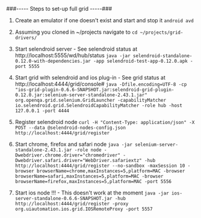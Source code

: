 

###----- Steps to set-up full grid -----###

1. Create an emulator if one doesn't exist and start and stop it
```android avd```

2. Assuming you cloned in ~/projects navigate to ```cd ~/projects/grid-drivers/```

3. Start selendroid server - See selendroid status at http://localhost:5555/wd/hub/status
```java -jar selendroid-standalone-0.12.0-with-dependencies.jar -app selendroid-test-app-0.12.0.apk -port 5555```

4. Start grid with selendroid and ios plug-in - See grid status at http://localhost:4444/grid/console#
```java -Dfile.encoding=UTF-8 -cp "ios-grid-plugin-0.6.6-SNAPSHOT.jar:selendroid-grid-plugin-0.12.0.jar:selenium-server-standalone-2.43.1.jar" org.openqa.grid.selenium.GridLauncher -capabilityMatcher io.selendroid.grid.SelendroidCapabilityMatcher -role hub -host 127.0.0.1 -port 4444```

5. Register selendroid node
```curl -H "Content-Type: application/json" -X POST --data @selendroid-nodes-config.json http://localhost:4444/grid/register```

6. Start chrome, firefox and safari node
```java -jar selenium-server-standalone-2.43.1.jar -role node -Dwebdriver.chrome.driver="chromedriver" -Dwebdriver.safari.driver="WebDriver.safariextz" -hub http://localhost:4444/grid/register --no-sandbox -maxSession 10 -browser browserName=chrome,maxInstances=5,platform=MAC -browser browserName=safari,maxInstances=5,platform=MAC -browser browserName=firefox,maxInstances=5,platform=MAC -port 5556```

7. Start ios node !!! - This doesn't work at the moment
```java -jar ios-server-standalone-0.6.6-SNAPSHOT.jar -hub http://localhost:4444/grid/register -proxy org.uiautomation.ios.grid.IOSRemoteProxy -port 5557```


